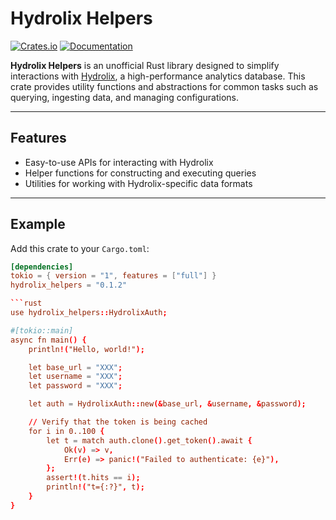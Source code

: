 # Hydrolix Helpers

[![Crates.io](https://img.shields.io/crates/v/hydrolix_helpers.svg)](https://crates.io/crates/hydrolix_helpers)
[![Documentation](https://docs.rs/hydrolix_helpers/badge.svg)](https://docs.rs/hydrolix_helpers)

**Hydrolix Helpers** is an unofficial Rust library designed to simplify interactions with [Hydrolix](https://www.hydrolix.io), a high-performance analytics database. This crate provides utility functions and abstractions for common tasks such as querying, ingesting data, and managing configurations.

---

## Features

- Easy-to-use APIs for interacting with Hydrolix
- Helper functions for constructing and executing queries
- Utilities for working with Hydrolix-specific data formats

---

## Example


Add this crate to your `Cargo.toml`:

```toml
[dependencies]
tokio = { version = "1", features = ["full"] }
hydrolix_helpers = "0.1.2"

```rust
use hydrolix_helpers::HydrolixAuth;

#[tokio::main]
async fn main() {
    println!("Hello, world!");

    let base_url = "XXX";
    let username = "XXX";
    let password = "XXX";

    let auth = HydrolixAuth::new(&base_url, &username, &password);

    // Verify that the token is being cached
    for i in 0..100 {
        let t = match auth.clone().get_token().await {
            Ok(v) => v,
            Err(e) => panic!("Failed to authenticate: {e}"),
        };
        assert!(t.hits == i);
        println!("t={:?}", t);
    }
}
